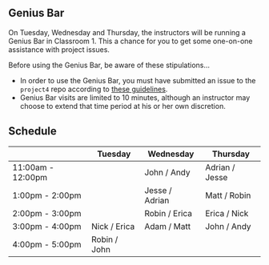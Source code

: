 ## Genius Bar

On Tuesday, Wednesday and Thursday, the instructors will be running a Genius Bar in Classroom 1. This a chance for you to get some one-on-one assistance with project issues.

Before using the Genius Bar, be aware of these stipulations...

* In order to use the Genius Bar, you must have submitted an issue to the `project4` repo according to [these guidelines](https://github.com/ga-dc/project4/blob/master/asking_for_help.md).
* Genius Bar visits are limited to 10 minutes, although an instructor may choose to extend that time period at his or her own discretion.

## Schedule

|                   |   Tuesday    |    Wednesday   |    Thursday    |
|-------------------|--------------|----------------|----------------|
| 11:00am - 12:00pm |              | John / Andy    | Adrian / Jesse |
|  1:00pm - 2:00pm  |              | Jesse / Adrian | Matt / Robin   |
|  2:00pm - 3:00pm  |              | Robin / Erica  | Erica / Nick   |
|  3:00pm - 4:00pm  | Nick / Erica | Adam / Matt    | John / Andy    |
|  4:00pm - 5:00pm  | Robin / John |                |                |
